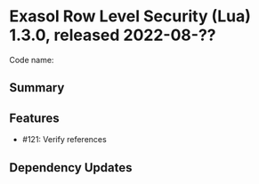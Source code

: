 # Exasol Row Level Security (Lua) 1.3.0, released 2022-08-??

Code name:

## Summary

## Features

* #121: Verify references

## Dependency Updates

